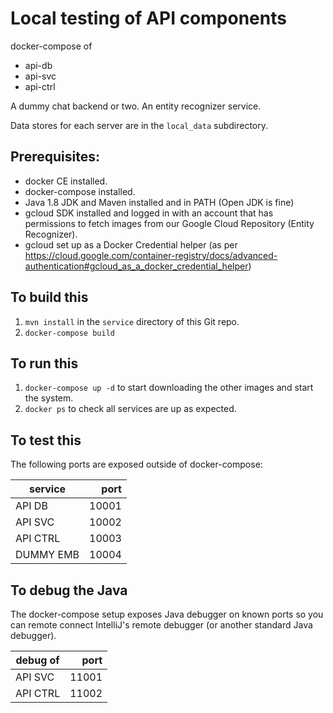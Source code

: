 # Local testing of API components

docker-compose of

- api-db
- api-svc
- api-ctrl

A dummy chat backend or two.
An entity recognizer service.

Data stores for each server are in the `local_data` subdirectory.

## Prerequisites:
- docker CE installed.
- docker-compose installed.
- Java 1.8 JDK and Maven installed and in PATH (Open JDK is fine)
- gcloud SDK installed and logged in with an account that has permissions to fetch images from our Google Cloud Repository (Entity Recognizer).
- gcloud set up as a Docker Credential helper (as per https://cloud.google.com/container-registry/docs/advanced-authentication#gcloud_as_a_docker_credential_helper)


## To build this
1. `mvn install` in the `service` directory of this Git repo.
1. `docker-compose build`

## To run this
1. `docker-compose up -d` to start downloading the other images and start the system.
1. `docker ps` to check all services are up as expected.

## To test this
The following ports are exposed outside of docker-compose:

| service   | port  |
|-----------|------:|
| API DB    | 10001 |
| API SVC   | 10002 |
| API CTRL  | 10003 |
| DUMMY EMB | 10004 |

## To debug the Java
The docker-compose setup exposes Java debugger on known ports so you can remote connect IntelliJ's remote debugger (or another standard Java debugger).

| debug of  | port  |
|-----------|------:|
| API SVC   | 11001 |
| API CTRL  | 11002 |
